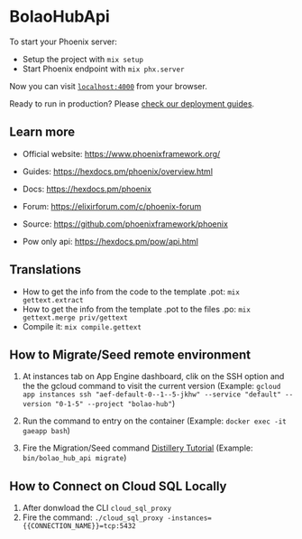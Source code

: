 # BolaoHubApi

To start your Phoenix server:

  * Setup the project with `mix setup`
  * Start Phoenix endpoint with `mix phx.server`

Now you can visit [`localhost:4000`](http://localhost:4000) from your browser.

Ready to run in production? Please [check our deployment guides](https://hexdocs.pm/phoenix/deployment.html).

## Learn more

  * Official website: https://www.phoenixframework.org/
  * Guides: https://hexdocs.pm/phoenix/overview.html
  * Docs: https://hexdocs.pm/phoenix
  * Forum: https://elixirforum.com/c/phoenix-forum
  * Source: https://github.com/phoenixframework/phoenix

  * Pow only api: https://hexdocs.pm/pow/api.html


## Translations

* How to get the info from the code to the template .pot:
  `mix gettext.extract`
* How to get the info from the template .pot to the files .po:
  `mix gettext.merge priv/gettext`
* Compile it:
  `mix compile.gettext `

## How to Migrate/Seed remote environment
1. At instances tab on App Engine dashboard, clik on the SSH option and the the gcloud command to visit the current version
(Example: `gcloud app instances ssh "aef-default-0--1--5-jkhw" --service "default" --version "0-1-5" --project "bolao-hub"`)

2. Run the command to entry on the container
(Example: `docker exec -it gaeapp bash`)

3. Fire the Migration/Seed command [Distillery Tutorial](https://hexdocs.pm/distillery/guides/running_migrations.html)
(Example: `bin/bolao_hub_api migrate`)


## How to Connect on Cloud SQL Locally
1. After donwload the CLI `cloud_sql_proxy`
2. Fire the command: `./cloud_sql_proxy -instances={{CONNECTION_NAME}}=tcp:5432`
<!-- ./cloud_sql_proxy -instances=bolao-hub:europe-west1:bolaohub-dev=tcp:5432 -->
